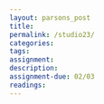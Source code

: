 ```yaml
---  
layout: parsons_post  
title: 
permalink: /studio23/  
categories:   
tags:  
assignment: 
description: 
assignment-due: 02/03
readings: 
---  
```

